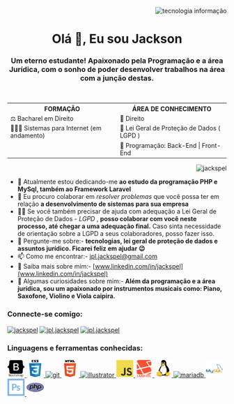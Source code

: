<p align="right"><img src="https://raw.githubusercontent.com/YuliangXiu/ECON/master/assets/teaser.gif" alt="tecnologia informação"/></p>

<h1 align="center">Olá 👋, Eu sou Jackson</h1>
<h3 align="center">Um eterno estudante! Apaixonado pela Programação e a área Jurídica, com o sonho de poder desenvolver trabalhos na área com a junção destas.</h3>

<br>

<table align="center">
  <tr>
    <th> FORMAÇÃO</th>
    <th> ÁREA DE CONHECIMENTO </th>
  </tr>
  
  <tr>
    <td> ⚖️ Bacharel em Direito </td>
    <td> 🔴 Direito </td>
  </tr>
  <tr>
    <td> 🧑🏽‍💻 Sistemas para Internet (em andamento) </td>
    <td>🔴 Lei Geral de Proteção de Dados ( LGPD )</td>
  </tr>
  <tr>
    <td> </td>
    <td> 🔴 Programação: Back-End | Front-End </td>
  </tr>
</table>


<p align="right"> <img src="https://komarev.com/ghpvc/?username=jackspel&label=Profile%20views&color=0e75b6&style=flat" alt="jackspel" /> </p>

- 🔭 Atualmente estou dedicando-me **ao estudo da programação PHP e MySql, também ao Framework Laravel**
- 🧐 Eu procuro colaborar em _resolver problemas_ que você possa ter em relação **a desenvolvimento de sistemas para sua empresa**
- 🕵️‍♂️ Se você também precisar de ajuda com adequação a Lei Geral de Proteção de Dados - _LGPD_ , **posso colaborar com você neste processo, até chegar a uma adequação final.** Caso sinta necessidade de orientação sobre a LGPD a seus colaboradores, posso fazer isso.
- 💬 Pergunte-me sobre:-  **tecnologias, lei geral de proteção de dados e assuntos jurídico. Ficarei feliz em ajudar 😉**
- 📫 Como me encontrar:-  jpl.jackspel@gmail.com
- 📄 Saiba mais sobre mim:-  [www.linkedin.com/in/jackspel](www.linkedin.com/in/jackspel)
- 🤫 Algumas curiosidades sobre mim:- **Além da programação e a área jurídica, sou um apaixonado por instrumentos musicais como: Piano, Saxofone, Violino e Viola caipira.**

<h3 align="left">Connecte-se comigo:</h3>
<p align="left">
<a href="https://linkedin.com/in/jackspel" target="blank"><img align="center" src="https://raw.githubusercontent.com/rahuldkjain/github-profile-readme-generator/master/src/images/icons/Social/linked-in-alt.svg" alt="jackspel" height="30" width="40" /></a>
<a href="https://fb.com/jpl.jackspel" target="blank"><img align="center" src="https://raw.githubusercontent.com/rahuldkjain/github-profile-readme-generator/master/src/images/icons/Social/facebook.svg" alt="jpl.jackspel" height="30" width="40" /></a>
<a href="https://instagram.com/jpl.jackspel" target="blank"><img align="center" src="https://raw.githubusercontent.com/rahuldkjain/github-profile-readme-generator/master/src/images/icons/Social/instagram.svg" alt="jpl.jackspel" height="30" width="40" /></a>
</p>

<h3 align="left">Linguagens e ferramentas conhecidas:</h3>
<p align="left"> <a href="https://getbootstrap.com" target="_blank" rel="noreferrer"> <img src="https://raw.githubusercontent.com/devicons/devicon/master/icons/bootstrap/bootstrap-plain-wordmark.svg" alt="bootstrap" width="40" height="40"/> </a> <a href="https://www.w3schools.com/css/" target="_blank" rel="noreferrer"> <img src="https://raw.githubusercontent.com/devicons/devicon/master/icons/css3/css3-original-wordmark.svg" alt="css3" width="40" height="40"/> </a> <a href="https://git-scm.com/" target="_blank" rel="noreferrer"> <img src="https://www.vectorlogo.zone/logos/git-scm/git-scm-icon.svg" alt="git" width="40" height="40"/> </a> <a href="https://www.w3.org/html/" target="_blank" rel="noreferrer"> <img src="https://raw.githubusercontent.com/devicons/devicon/master/icons/html5/html5-original-wordmark.svg" alt="html5" width="40" height="40"/> </a> <a href="https://www.adobe.com/in/products/illustrator.html" target="_blank" rel="noreferrer"> <img src="https://www.vectorlogo.zone/logos/adobe_illustrator/adobe_illustrator-icon.svg" alt="illustrator" width="40" height="40"/> </a> <a href="https://developer.mozilla.org/en-US/docs/Web/JavaScript" target="_blank" rel="noreferrer"> <img src="https://raw.githubusercontent.com/devicons/devicon/master/icons/javascript/javascript-original.svg" alt="javascript" width="40" height="40"/> </a> <a href="https://laravel.com/" target="_blank" rel="noreferrer"> <img src="https://raw.githubusercontent.com/devicons/devicon/master/icons/laravel/laravel-plain-wordmark.svg" alt="laravel" width="40" height="40"/> </a> <a href="https://www.linux.org/" target="_blank" rel="noreferrer"> <img src="https://raw.githubusercontent.com/devicons/devicon/master/icons/linux/linux-original.svg" alt="linux" width="40" height="40"/> </a> <a href="https://mariadb.org/" target="_blank" rel="noreferrer"> <img src="https://www.vectorlogo.zone/logos/mariadb/mariadb-icon.svg" alt="mariadb" width="40" height="40"/> </a> <a href="https://www.mysql.com/" target="_blank" rel="noreferrer"> <img src="https://raw.githubusercontent.com/devicons/devicon/master/icons/mysql/mysql-original-wordmark.svg" alt="mysql" width="40" height="40"/> </a> <a href="https://www.photoshop.com/en" target="_blank" rel="noreferrer"> <img src="https://raw.githubusercontent.com/devicons/devicon/master/icons/photoshop/photoshop-line.svg" alt="photoshop" width="40" height="40"/> </a> <a href="https://www.php.net" target="_blank" rel="noreferrer"> <img src="https://raw.githubusercontent.com/devicons/devicon/master/icons/php/php-original.svg" alt="php" width="40" height="40"/> </a> </p>

<br>



